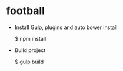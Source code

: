 # football

* Install Gulp, plugins and auto bower install

    $ npm install

*  Build project

    $ gulp build
